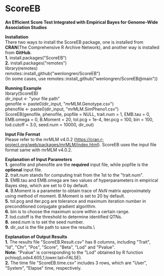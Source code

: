 # ScoreEB
**An Efficient Score Test Integrated with Empirical Bayes for Genome-Wide Association Studies**

**Installation**\
There two ways to install the ScoreEB package, one is installed from **CRAN**(The Comprehensive R Archive Network), and another way is installed from **GitHub**.\
**1.** install.packages("ScoreEB")\
**2.** install.packages("remotes")\
library(remotes)\
remotes::install_github("wenlongren/ScoreEB")\
{In some cases, use remotes::install_github("wenlongren/ScoreEB@main")}

**Running Example**\
library(ScoreEB)\
dir_input <- "your file path"\
genofile <- paste0(dir_input, "mrMLM.Genotype.csv")\
phenofile <- paste0(dir_input, "mrMLM.SimPheno1.csv")\
ScoreEB(genofile, phenofile, popfile = NULL, trait.num = 1, EMB.tau = 0, EMB.omega = 0, B.Moment = 20, tol.pcg = 1e-4, iter.pcg = 100, bin = 100, lod.cutoff = 3.0, seed.num = 10000, dir_out) 

**Input File Format**\
Please refer to the mrMLM v4.0.2 (https://cran.r-project.org/web/packages/mrMLM/index.html). ScoreEB uses the input file format same with mrMLM v4.0.2. 

**Explanation of Input Parameters**\
**1.** genofile and phenofile are the **required** input file, while popfile is the **optional** input file.\
**2.** trait.num stands for computing trait from the 1st to the "trait.num".\
**3.** EMB.tau and EMB.omega are two values of hyperparameters in empirical Bayes step, which are set to 0 by default.\
**4.** B.Moment is a parameter to obtain trace of *N*x*N* matrix approximately using method of moment. B.Moment is set to 20 by default.\
**5.** tol.pcg and iter.pcg are tolerance and maximum iteration number in preconditioned conjugate gradient algorithm.\
**6.** bin is to choose the maximum score within a certain range.\
**7.** lod.cutoff is the threshold to determine identified QTNs.\
**8.** seed.num is to set the seed number.\
**9.** dir_out is the file path to save the results.\

**Explanation of Output Results**\
**1.** The results file "ScoreEB.Result.csv" has 8 columns, including "Trait", "Id", "Chr", "Pos", "Score", "Beta", "Lod" and "Pvalue". \
**Note:** "Pvalue" is corresponding to the "Lod" obtained by R function pchisq(Lodx4.605,1,lower.tail=FALSE).\
**2.** The time file "ScoreEB.time.csv" includes 3 rows, which are "User", "System", "Elapse" time, respectively.
